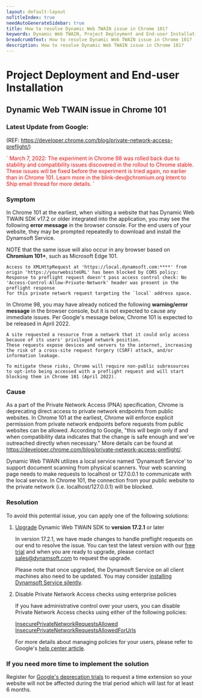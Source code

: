 ```yaml
---
layout: default-layout
noTitleIndex: true
needAutoGenerateSidebar: true
title: How to resolve Dynamic Web TWAIN issue in Chrome 101?
keywords: Dynamic Web TWAIN, Project Deployment and End-user Installation, Chrome 101, Private Network Access, preflight request
breadcrumbText: How to resolve Dynamic Web TWAIN issue in Chrome 101?
description: How to resolve Dynamic Web TWAIN issue in Chrome 101?
---
```


# Project Deployment and End-user Installation

## Dynamic Web TWAIN issue in Chrome 101

### Latest Update from Google:
(REF: <a href="https://developer.chrome.com/blog/private-network-access-preflight/" target="_blank">https://developer.chrome.com/blog/private-network-access-preflight/</a>)

<font color=red>
`
March 7, 2022: The experiment in Chrome 98 was rolled back due to stability and compatibility issues discovered in the rollout to Chrome stable. These issues will be fixed before the experiment is tried again, no earlier than in Chrome 101. Learn more in the blink-dev@chromium.org Intent to Ship email thread for more details.
`
</font>

### Symptom

 In Chrome 101 at the earliest, when visiting a website that has Dynamic Web TWAIN SDK v17.2 or older integrated into the application, you may see the following **error message** in the browser console. For the end users of your website, they may be prompted repeatedly to download and install the Dynamsoft Service.

NOTE that the same issue will also occur in any browser based on **Chromium 101+**, such as Microsoft Edge 101.

```
Access to XMLHttpRequest at 'https://local.dynamsoft.com:****' from origin 'https://yourwebsiteURL' has been blocked by CORS policy: 
Response to preflight request doesn't pass access control check: No 'Access-Control-Allow-Private-Network' header was present in the preflight response 
for this private network request targeting the `local` address space.
```

In Chrome 98, you may have already noticed the following **warning/error message** in the browser console, but it is not expected to cause any immediate issues. Per Google's message below, Chrome 101 is expected to be released in April 2022.

```
A site requested a resource from a network that it could only access because of its users' privileged network position. 
These requests expose devices and servers to the internet, increasing the risk of a cross-site request forgery (CSRF) attack, and/or information leakage.

To mitigate these risks, Chrome will require non-public subresources to opt-into being accessed with a preflight request and will start blocking them in Chrome 101 (April 2022).
```

### Cause

As a part of the Private Network Access (PNA) specification, Chrome is deprecating direct access to private network endpoints from public websites. In Chrome 101 at the earliest, Chrome will enforce explicit permission from private network endpoints before requests from public websites can be allowed. According to Google, "this will begin only if and when compatibility data indicates that the change is safe enough and we've outreached directly when necessary." More details can be found at <a href="https://developer.chrome.com/blog/private-network-access-preflight/" target="_blank">https://developer.chrome.com/blog/private-network-access-preflight/</a>.

Dynamic Web TWAIN utilizes a local service named 'Dynamsoft Service' to support document scanning from physical scanners. Your web scanning page needs to make requests to localhost or 127.0.0.1 to communicate with the local service. In Chrome 101, the connection from your public website to the private network (i.e. localhost/127.0.0.1) will be blocked.

### Resolution

To avoid this potential issue, you can apply one of the following solutions:

1. <a href="https://www.dynamsoft.com/web-twain/docs/indepth/development/upgrade.html?ver=latest" target="_blank">Upgrade</a> Dynamic Web TWAIN SDK to **version 17.2.1** or later

   In version 17.2.1, we have made changes to handle preflight requests on our end to resolve the issue. You can test the latest version with our <a href="https://www.dynamsoft.com/web-twain/downloads/" target="_blank">free trial</a> and when you are ready to upgrade, please contact <a href="mailto:sales@dynamsoft.com" target="_blank">sales@dynamsoft.com</a> to request the upgrade.

   Please note that once upgraded, the Dynamosft Service on all client machines also need to be updated. You may consider <a href="https://www.dynamsoft.com/web-twain/docs/faq/can-i-install-dynamsoft-service-silently.html?ver=latest#can-i-install-dynamsoft-service-silently" target="_blank">installing Dynamsoft Service silently</a>.

2. Disable Private Network Access checks using enterprise policies

   If you have administrative control over your users, you can disable Private Network Access checks using either of the following policies:

   <a href="https://chromeenterprise.google/policies/#InsecurePrivateNetworkRequestsAllowed" target="_blank">InsecurePrivateNetworkRequestsAllowed</a> 
   <a href="https://chromeenterprise.google/policies/#InsecurePrivateNetworkRequestsAllowedForUrls" target="_blank">InsecurePrivateNetworkRequestsAllowedForUrls</a> 

   For more details about managing policies for your users, please refer to Google's <a href="https://support.google.com/chrome/a/answer/9037717" target="_blank">help center article</a>.

### If you need more time to implement the solution

   Register for <a href="https://developer.chrome.com/blog/origin-trials/#deprecation-trials" target="_blank">Google's deprecation trials</a> to request a time extension so your website will not be affected during the trial period which will last for at least 6 months.

